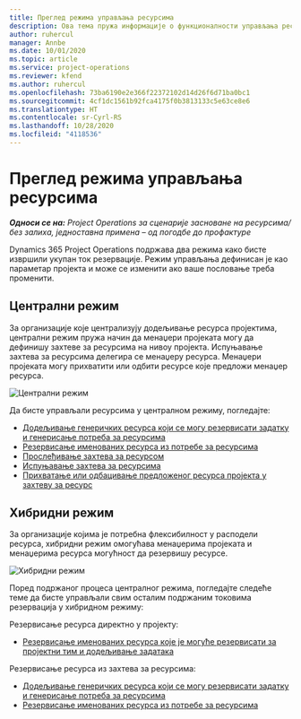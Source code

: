```yaml
---
title: Преглед режима управљања ресурсима
description: Ова тема пружа информације о функционалности управљања ресурсима у услузи Dynamics 365 Project Operations.
author: ruhercul
manager: Annbe
ms.date: 10/01/2020
ms.topic: article
ms.service: project-operations
ms.reviewer: kfend
ms.author: ruhercul
ms.openlocfilehash: 73ba6190e2e366f22372102d14d26f6d71ba0bc1
ms.sourcegitcommit: 4cf1dc1561b92fca4175f0b3813133c5e63ce8e6
ms.translationtype: HT
ms.contentlocale: sr-Cyrl-RS
ms.lasthandoff: 10/28/2020
ms.locfileid: "4118536"
---
```

# <a name="resource-management-modes-overview"></a>Преглед режима управљања ресурсима

_**Односи се на:** Project Operations за сценарије засноване на ресурсима/без залиха, једноставна примена – од погодбе до профактуре_


Dynamics 365 Project Operations подржава два режима како бисте извршили укупан ток резервације. Режим управљања дефинисан је као параметар пројекта и може се изменити ако ваше пословање треба променити.    

## <a name="central-mode"></a>Централни режим
За организације које централизују додељивање ресурса пројектима, централни режим пружа начин да менаџери пројеката могу да дефинишу захтеве за ресурсима на нивоу пројекта. Испуњавање захтева за ресурсима делегира се менаџеру ресурса. Менаџери пројеката могу прихватити или одбити ресурсе које предложи менаџер ресурса.

![Централни режим](./media/resource-management-central.png)

Да бисте управљали ресурсима у централном режиму, погледајте:

- [Додељивање генеричких ресурса који се могу резервисати задатку и генерисање потреба за ресурсима](https://docs.microsoft.com/dynamics365/project-service/assign-generic-bookable-resource)
- [Резервисање именованих ресурса из потребе за ресурсима](https://docs.microsoft.com/dynamics365/project-service/book-named-resource)
- [Прослеђивање захтева за ресурсом](https://docs.microsoft.com/dynamics365/project-service/submit-resource-request)
- [Испуњавање захтева за ресурсима](https://docs.microsoft.com/dynamics365/project-service/resource-management-fulfill-requests)
- [Прихватање или одбацивање предложеног ресурса пројекта у захтеву за ресурс](https://docs.microsoft.com/dynamics365/project-service/accept-reject-proposed-resource)

## <a name="hybrid-mode"></a>Хибридни режим
За организације којима је потребна флексибилност у расподели ресурса, хибридни режим омогућава менаџерима пројеката и менаџерима ресурса могућност да резервишу ресурсе.

![Хибридни режим](./media/resource-management-hybrid.png)

Поред подржаног процеса централног режима, погледајте следеће теме да бисте управљали свим осталим подржаним токовима резервација у хибридном режиму:

Резервисање ресурса директно у пројекту:
- [Резервисање именованих ресурса које је могуће резервисати за пројектни тим и додељивање задатака](https://docs.microsoft.com/dynamics365/project-service/assign-named-bookable-resource)

Резервисање ресурса из захтева за ресурсима:
- [Додељивање генеричких ресурса који се могу резервисати задатку и генерисање потреба за ресурсима](https://docs.microsoft.com/dynamics365/project-service/assign-generic-bookable-resource)
- [Резервисање именованих ресурса из потребе за ресурсима](https://docs.microsoft.com/dynamics365/project-service/book-named-resource)
